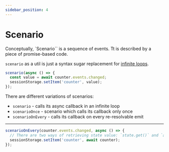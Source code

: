 ```yaml
---
sidebar_position: 4
---
```


# Scenario

Conceptually, `Scenario`` is a sequence of events. Tt is described by a piece of  promise-based code.

`scenario` as a util is just a syntax sugar replacement for [infinite loops](/re-resolvable#how-to-replace-replace-event-emitter-with-re-resolvable).

```ts title="Scenario of writing every counter change into sessionStorage"
scenario(async () => {
  const value = await counter.events.changed;
  sessionStorage.setItem('counter', value);
});
```

There are different variations of scenarios:

* `scenario` - calls its async callback in an infinite loop
* `scenarioOnce` - scenario which calls its callback only once
* `scenarioOnEvery` - calls its callback on every re-resolvable emit

---

```ts title="Use scenarioOnEvery in order to preserve state in sessionStorage"
scenarioOnEvery(counter.events.changed, async () => {
  // There are two ways of retrieving state value: `state.get()` and `await state`
  sessionStorage.setItem('counter', await counter);
});
```
